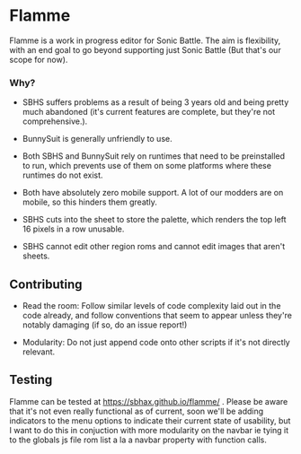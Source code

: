 # Flamme

Flamme is a work in progress editor for Sonic Battle. The aim is flexibility, with an end goal to go beyond supporting just Sonic Battle (But that's our scope for now).

### Why?

- SBHS suffers problems as a result of being 3 years old and being pretty much abandoned (it's current features are complete, but they're not comprehensive.).

- BunnySuit is generally unfriendly to use.

- Both SBHS and BunnySuit rely on runtimes that need to be preinstalled to run, which prevents use of them on some platforms where these runtimes do not exist.

- Both have absolutely zero mobile support. A lot of our modders are on mobile, so this hinders them greatly.

- SBHS cuts into the sheet to store the palette, which renders the top left 16 pixels in a row unusable.

- SBHS cannot edit other region roms and cannot edit images that aren't sheets.

## Contributing

- Read the room: Follow similar levels of code complexity laid out in the code already, and follow conventions that seem to appear unless they're notably damaging (if so, do an issue report!)

- Modularity: Do not just append code onto other scripts if it's not directly relevant.

## Testing

Flamme can be tested at https://sbhax.github.io/flamme/ . Please be aware that it's not even really functional as of current, soon we'll be adding indicators to the menu options to indicate their current state of usability, but I want to do this in conjuction with more modularity on the navbar ie tying it to the globals js file rom list a la a navbar property with function calls.